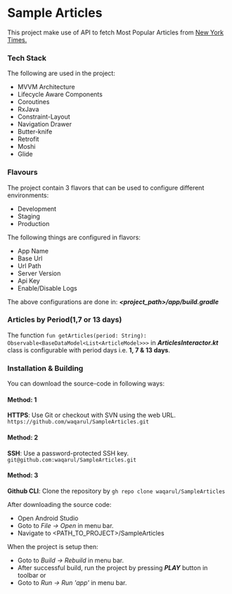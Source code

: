 # Sample Articles
This project make use of API to fetch Most Popular Articles from [New York Times.](https://developer.nytimes.com/get-started)

### Tech Stack
The following are used in the project:
-  MVVM Architecture
-  Lifecycle Aware Components
-  Coroutines
-  RxJava
-  Constraint-Layout
-  Navigation Drawer
-  Butter-knife
-  Retrofit
-  Moshi
-  Glide

### Flavours
The project contain 3 flavors that can be used to configure different environments:
- Development
- Staging
- Production

The following things are configured in flavors:
- App Name
- Base Url
- Url Path
- Server Version
- Api Key
- Enable/Disable Logs

The above configurations are done in:
**_<project_path>/app/build.gradle_**


### Articles by Period(1,7 or 13 days)
The function
```fun getArticles(period: String): Observable<BaseDataModel<List<ArticleModel>>>```
in **_ArticlesInteractor.kt_** class is configurable with period days i.e. **1, 7 & 13 days**.


### Installation & Building
You can download the source-code in following ways:
#### Method: 1
**HTTPS**: Use Git or checkout with SVN using the web URL.
```https://github.com/waqarul/SampleArticles.git```

#### Method: 2
**SSH**: Use a password-protected SSH key.
```git@github.com:waqarul/SampleArticles.git```

#### Method: 3
**Github CLI**: Clone the repository by
```gh repo clone waqarul/SampleArticles```


After downloading the source code:
- Open Android Studio
- Goto to _File -> Open_ in menu bar.
- Navigate to <PATH_TO_PROJECT>/SampleArticles

When the project is setup then:
- Goto to _Build -> Rebuild_ in menu bar.
- After successful build, run the project by pressing **_PLAY_** button in toolbar or
- Goto to _Run -> Run 'app'_ in menu bar.